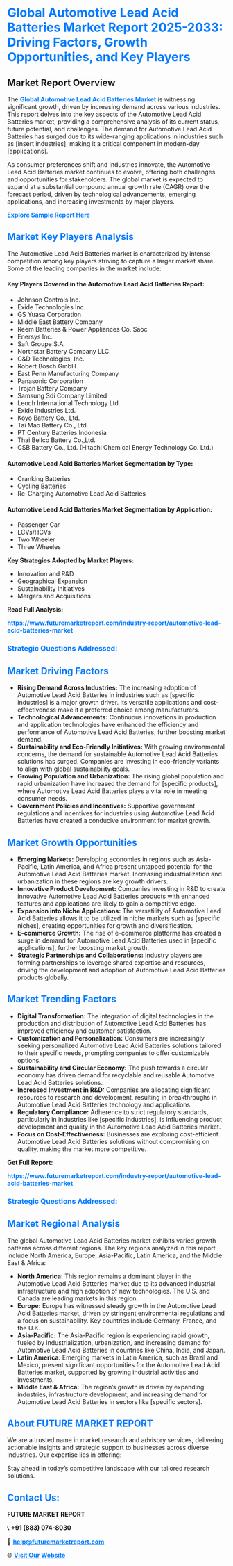 <h1 style="color: #007BFF;">Global Automotive Lead Acid Batteries Market Report 2025-2033: Driving Factors, Growth Opportunities, and Key Players</h1>

<section id="overview">
<h2>Market Report Overview</h2>
<p>The <a href="https://www.futuremarketreport.com/industry-report/automotive-lead-acid-batteries-market" style="color: #007BFF; text-decoration: none;"><strong>Global Automotive Lead Acid Batteries Market</strong></a> is witnessing significant growth, driven by increasing demand across various industries. This report delves into the key aspects of the Automotive Lead Acid Batteries market, providing a comprehensive analysis of its current status, future potential, and challenges. The demand for Automotive Lead Acid Batteries has surged due to its wide-ranging applications in industries such as [insert industries], making it a critical component in modern-day [applications].</p>
<p>As consumer preferences shift and industries innovate, the Automotive Lead Acid Batteries market continues to evolve, offering both challenges and opportunities for stakeholders. The global market is expected to expand at a substantial compound annual growth rate (CAGR) over the forecast period, driven by technological advancements, emerging applications, and increasing investments by major players.</p>
</section>

<section id="overview">
<p><a href="https://www.futuremarketreport.com/request-sample/reportId=58400" style="color: #007BFF; text-decoration: none;"><strong>Explore Sample Report Here</strong></a></p>
</section>

<section id="key-players">
<h2 style="color: #007BFF;">Market Key Players Analysis</h2>
<p>The Automotive Lead Acid Batteries market is characterized by intense competition among key players striving to capture a larger market share. Some of the leading companies in the market include:</p>
<h4>Key Players Covered in the Automotive Lead Acid Batteries Report:</h4>
<ul><li>Johnson Controls Inc.</li><li>Exide Technologies Inc.</li><li>GS Yuasa Corporation</li><li>Middle East Battery Company</li><li>Reem Batteries &amp; Power Appliances Co. Saoc</li><li>Enersys Inc.</li><li>Saft Groupe S.A.</li><li>Northstar Battery Company LLC.</li><li>C&amp;D Technologies, Inc.</li><li>Robert Bosch GmbH</li><li>East Penn Manufacturing Company</li><li>Panasonic Corporation</li><li>Trojan Battery Company</li><li>Samsung Sdi Company Limited</li><li>Leoch International Technology Ltd</li><li>Exide Industries Ltd.</li><li>Koyo Battery Co., Ltd.</li><li>Tai Mao Battery Co., Ltd.</li><li>PT Century Batteries Indonesia</li><li>Thai Bellco Battery Co.,Ltd.</li><li>CSB Battery Co., Ltd. (Hitachi Chemical Energy Technology Co. Ltd.)</li></ul>
<h4>Automotive Lead Acid Batteries Market Segmentation by Type:</h4>
<ul><li>Cranking Batteries</li><li>Cycling Batteries</li><li>Re-Charging Automotive Lead Acid Batteries</li></ul>

<h4>Automotive Lead Acid Batteries Market Segmentation by Application:</h4>
<ul><li>Passenger Car</li><li>LCVs/HCVs</li><li>Two Wheeler</li><li>Three Wheeles</li></ul>
<p><strong>Key Strategies Adopted by Market Players:</strong></p>
<ul>
<li>Innovation and R&D</li>
<li>Geographical Expansion</li>
<li>Sustainability Initiatives</li>
<li>Mergers and Acquisitions</li>
</ul>
</section>

<section>
<p><strong>Read Full Analysis: </strong></p><a href="https://www.futuremarketreport.com/industry-report/automotive-lead-acid-batteries-market" style="color: #007BFF; text-decoration: none;"><strong>https://www.futuremarketreport.com/industry-report/automotive-lead-acid-batteries-market</strong></a>
<h3 style="color: #007BFF;">Strategic Questions Addressed:</h3>
</section>

<section id="driving-factors">
<h2 style="color: #007BFF;">Market Driving Factors</h2>
<ul>
<li><strong>Rising Demand Across Industries:</strong> The increasing adoption of Automotive Lead Acid Batteries in industries such as [specific industries] is a major growth driver. Its versatile applications and cost-effectiveness make it a preferred choice among manufacturers.</li>
<li><strong>Technological Advancements:</strong> Continuous innovations in production and application technologies have enhanced the efficiency and performance of Automotive Lead Acid Batteries, further boosting market demand.</li>
<li><strong>Sustainability and Eco-Friendly Initiatives:</strong> With growing environmental concerns, the demand for sustainable Automotive Lead Acid Batteries solutions has surged. Companies are investing in eco-friendly variants to align with global sustainability goals.</li>
<li><strong>Growing Population and Urbanization:</strong> The rising global population and rapid urbanization have increased the demand for [specific products], where Automotive Lead Acid Batteries plays a vital role in meeting consumer needs.</li>
<li><strong>Government Policies and Incentives:</strong> Supportive government regulations and incentives for industries using Automotive Lead Acid Batteries have created a conducive environment for market growth.</li>
</ul>
</section>

<section id="growth-opportunities">
<h2 style="color: #007BFF;">Market Growth Opportunities</h2>
<ul>
<li><strong>Emerging Markets:</strong> Developing economies in regions such as Asia-Pacific, Latin America, and Africa present untapped potential for the Automotive Lead Acid Batteries market. Increasing industrialization and urbanization in these regions are key growth drivers.</li>
<li><strong>Innovative Product Development:</strong> Companies investing in R&D to create innovative Automotive Lead Acid Batteries products with enhanced features and applications are likely to gain a competitive edge.</li>
<li><strong>Expansion into Niche Applications:</strong> The versatility of Automotive Lead Acid Batteries allows it to be utilized in niche markets such as [specific niches], creating opportunities for growth and diversification.</li>
<li><strong>E-commerce Growth:</strong> The rise of e-commerce platforms has created a surge in demand for Automotive Lead Acid Batteries used in [specific applications], further boosting market growth.</li>
<li><strong>Strategic Partnerships and Collaborations:</strong> Industry players are forming partnerships to leverage shared expertise and resources, driving the development and adoption of Automotive Lead Acid Batteries products globally.</li>
</ul>
</section>

<section id="trending-factors">
<h2 style="color: #007BFF;">Market Trending Factors</h2>
<ul>
<li><strong>Digital Transformation:</strong> The integration of digital technologies in the production and distribution of Automotive Lead Acid Batteries has improved efficiency and customer satisfaction.</li>
<li><strong>Customization and Personalization:</strong> Consumers are increasingly seeking personalized Automotive Lead Acid Batteries solutions tailored to their specific needs, prompting companies to offer customizable options.</li>
<li><strong>Sustainability and Circular Economy:</strong> The push towards a circular economy has driven demand for recyclable and reusable Automotive Lead Acid Batteries solutions.</li>
<li><strong>Increased Investment in R&D:</strong> Companies are allocating significant resources to research and development, resulting in breakthroughs in Automotive Lead Acid Batteries technology and applications.</li>
<li><strong>Regulatory Compliance:</strong> Adherence to strict regulatory standards, particularly in industries like [specific industries], is influencing product development and quality in the Automotive Lead Acid Batteries market.</li>
<li><strong>Focus on Cost-Effectiveness:</strong> Businesses are exploring cost-efficient Automotive Lead Acid Batteries solutions without compromising on quality, making the market more competitive.</li>
</ul>
</section>

<section>
<p><strong>Get Full Report: </strong></p><a href="https://www.futuremarketreport.com/industry-report/automotive-lead-acid-batteries-market" style="color: #007BFF; text-decoration: none;"><strong>https://www.futuremarketreport.com/industry-report/automotive-lead-acid-batteries-market</strong></a>
<h3 style="color: #007BFF;">Strategic Questions Addressed:</h3>
</section>


<section id="regional-analysis">
<h2 style="color: #007BFF;">Market Regional Analysis</h2>
<p>The global Automotive Lead Acid Batteries market exhibits varied growth patterns across different regions. The key regions analyzed in this report include North America, Europe, Asia-Pacific, Latin America, and the Middle East & Africa:</p>
<ul>
<li><strong>North America:</strong> This region remains a dominant player in the Automotive Lead Acid Batteries market due to its advanced industrial infrastructure and high adoption of new technologies. The U.S. and Canada are leading markets in this region.</li>
<li><strong>Europe:</strong> Europe has witnessed steady growth in the Automotive Lead Acid Batteries market, driven by stringent environmental regulations and a focus on sustainability. Key countries include Germany, France, and the U.K.</li>
<li><strong>Asia-Pacific:</strong> The Asia-Pacific region is experiencing rapid growth, fueled by industrialization, urbanization, and increasing demand for Automotive Lead Acid Batteries in countries like China, India, and Japan.</li>
<li><strong>Latin America:</strong> Emerging markets in Latin America, such as Brazil and Mexico, present significant opportunities for the Automotive Lead Acid Batteries market, supported by growing industrial activities and investments.</li>
<li><strong>Middle East & Africa:</strong> The region’s growth is driven by expanding industries, infrastructure development, and increasing demand for Automotive Lead Acid Batteries in sectors like [specific sectors].</li>
</ul>
</section>

<footer>
<h2 style="color: #007BFF;">About FUTURE MARKET REPORT</h2>
<p>We are a trusted name in market research and advisory services, delivering actionable insights and strategic support to businesses across diverse industries. Our expertise lies in offering:</p>

<p>Stay ahead in today’s competitive landscape with our tailored research solutions.</p>

<h2 style="color: #007BFF;">Contact Us:</h2>
<p><strong>FUTURE MARKET REPORT</strong></p>
<p>📞 <strong>+91 (883) 074-8030</strong></p>
<p>📧 <strong><a href="mailto:help@futuremarketreport.com" style="color: #007BFF;">help@futuremarketreport.com</a></strong></p>
<p>🌐 <strong><a href="https://www.futuremarketreport.com/" style="color: #007BFF;">Visit Our Website</a></strong></p>
</footer>